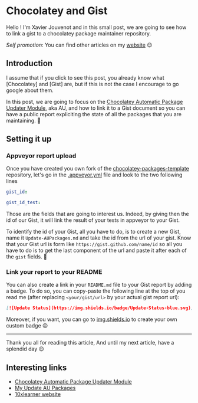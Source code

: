 # Chocolatey and Gist

Hello ! I'm Xavier Jouvenot and in this small post, we are going to see how to link a gist to a chocolatey package maintainer repository.

_Self promotion_: You can find other articles on my [website](www.10xlearner.com) 😉

## Introduction

I assume that if you click to see this post, you already know what [Chocolatey] and [Gist] are, but if this is not the case I encourage to go google about them.

In this post, we are going to focus on the [Chocolatey Automatic Package Updater Module](https://github.com/majkinetor/au), aka AU, and how to link it to a Gist document so you can have a public report expliciting the state of all the packages that you are maintaining. 🙂

## Setting it up

### Appveyor report upload

Once you have created you own fork of the [chocolatey-packages-template](https://github.com/chocolatey-community/chocolatey-packages-template) repository, let's go in the [.appveyor.yml](https://github.com/chocolatey-community/chocolatey-packages-template/blob/master/.appveyor.yml) file and look to the two following lines

```yml
gist_id:

gist_id_test:
```

Those are the fields that are going to interest us.
Indeed, by giving then the id of our Gist, it will link the result of your tests in appveyor to your Gist.

To identify the id of your Gist, all you have to do, is to create a new Gist, name it `Update-AUPackages.md` and take the id from the url of your gist.
Know that your Gist url is form like `https://gist.github.com/name/id` so all you have to do is to get the last component of the url and paste it after each of the `gist` fields. 🙂

### Link your report to your README

You can also create a link in your `README.md` file to your Gist report by adding a badge.
To do so, you can copy-paste the following line at the top of you read me (after replacing `<your/gist/url>` by your actual gist report url):

```md
[![Update Status](https://img.shields.io/badge/Update-Status-blue.svg)](<your/gist/url>)
```

Moreover, if you want, you can go to [img.shields.io](https://img.shields.io/) to create your own custom badge 😉

--------------

Thank you all for reading this article,
And until my next article, have a splendid day 😉

## Interesting links

- [Chocolatey Automatic Package Updater Module](https://github.com/majkinetor/au)
- [My Update AU Packages](https://gist.github.com/Xav83/c4eb33a8aa993629f3d047747322e809)
- [10xlearner website](www.10xlearner.com)

